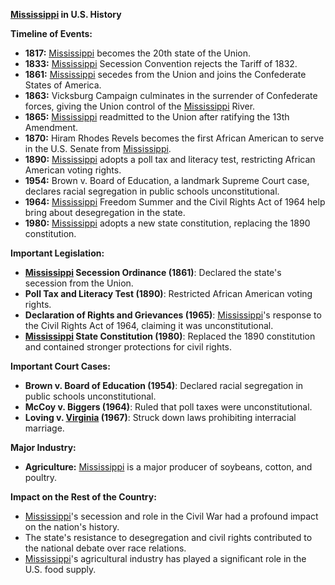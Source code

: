 **[Mississippi](./../Mississippi/) in U.S. History**

**Timeline of Events:**

* **1817:** [Mississippi](./../Mississippi/) becomes the 20th state of the Union.
* **1833:** [Mississippi](./../Mississippi/) Secession Convention rejects the Tariff of 1832.
* **1861:** [Mississippi](./../Mississippi/) secedes from the Union and joins the Confederate States of America.
* **1863:** Vicksburg Campaign culminates in the surrender of Confederate forces, giving the Union control of the [Mississippi](./../Mississippi/) River.
* **1865:** [Mississippi](./../Mississippi/) readmitted to the Union after ratifying the 13th Amendment.
* **1870:** Hiram Rhodes Revels becomes the first African American to serve in the U.S. Senate from [Mississippi](./../Mississippi/).
* **1890:** [Mississippi](./../Mississippi/) adopts a poll tax and literacy test, restricting African American voting rights.
* **1954:** Brown v. Board of Education, a landmark Supreme Court case, declares racial segregation in public schools unconstitutional.
* **1964:** [Mississippi](./../Mississippi/) Freedom Summer and the Civil Rights Act of 1964 help bring about desegregation in the state.
* **1980:** [Mississippi](./../Mississippi/) adopts a new state constitution, replacing the 1890 constitution.

**Important Legislation:**

* **[Mississippi](./../Mississippi/) Secession Ordinance (1861)**: Declared the state's secession from the Union.
* **Poll Tax and Literacy Test (1890)**: Restricted African American voting rights.
* **Declaration of Rights and Grievances (1965)**: [Mississippi](./../Mississippi/)'s response to the Civil Rights Act of 1964, claiming it was unconstitutional.
* **[Mississippi](./../Mississippi/) State Constitution (1980)**: Replaced the 1890 constitution and contained stronger protections for civil rights.

**Important Court Cases:**

* **Brown v. Board of Education (1954)**: Declared racial segregation in public schools unconstitutional.
* **McCoy v. Biggers (1964)**: Ruled that poll taxes were unconstitutional.
* **Loving v. [Virginia](./../Virginia/) (1967)**: Struck down laws prohibiting interracial marriage.

**Major Industry:**

* **Agriculture:** [Mississippi](./../Mississippi/) is a major producer of soybeans, cotton, and poultry.

**Impact on the Rest of the Country:**

* [Mississippi](./../Mississippi/)'s secession and role in the Civil War had a profound impact on the nation's history.
* The state's resistance to desegregation and civil rights contributed to the national debate over race relations.
* [Mississippi](./../Mississippi/)'s agricultural industry has played a significant role in the U.S. food supply.